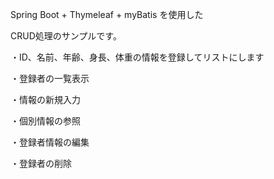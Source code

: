 Spring Boot + Thymeleaf + myBatis を使用した

CRUD処理のサンプルです。

・ID、名前、年齢、身長、体重の情報を登録してリストにします

・登録者の一覧表示

・情報の新規入力

・個別情報の参照

・登録者情報の編集

・登録者の削除
